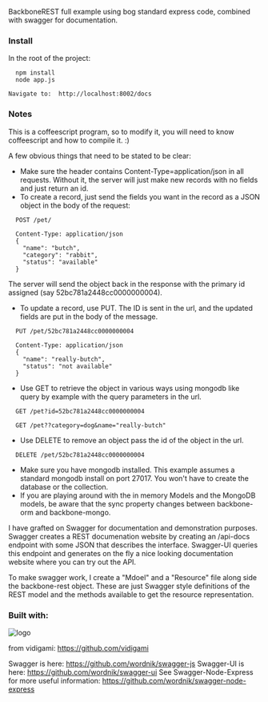 BackboneREST full example using bog standard express code, combined with swagger for documentation.

### Install

In the root of the project:

```
  npm install
  node app.js
```

```
Navigate to:  http://localhost:8002/docs
```

### Notes

This is a coffeescript program, so to modify it, you will need to know coffeescript and how to compile it. :)

A few obvious things that need to be stated to be clear:

* Make sure the header contains Content-Type=application/json in all requests. Without it, the server will just make new records with no fields and just return an id.
* To create a record, just send the fields you want in the record as a JSON object in the body of the request:
```
  POST /pet/
```
```
  Content-Type: application/json
  {
    "name": "butch",
    "category": "rabbit",
    "status": "available"
  }
```
  The server will send the object back in the response with the primary id assigned (say 52bc781a2448cc0000000004).

* To update a record, use PUT.  The ID is sent in the url, and the updated fields are put in the body of the message.
```
  PUT /pet/52bc781a2448cc0000000004
```
```
  Content-Type: application/json
  {
    "name": "really-butch",
    "status": "not available"
  }
```

* Use GET to retrieve the object in various ways using mongodb like query by example with the query parameters in the url.

```
  GET /pet?id=52bc781a2448cc0000000004
```
```
  GET /pet??category=dog&name="really-butch"
```

* Use DELETE to remove an object pass the id of the object in the url.

```
  DELETE /pet/52bc781a2448cc0000000004
```

* Make sure you have mongodb installed. This example assumes a standard mongodb install on port 27017. You won't have to create the database or the collection.
* If you are playing around with the in memory Models and the MongoDB models, be aware that the sync property changes between backbone-orm and backbone-mongo.

I have grafted on Swagger for documentation and demonstration purposes.  Swagger creates a REST documenation website by
creating an /api-docs endpoint with some JSON that describes the interface.  Swagger-UI queries this endpoint and
generates on the fly a nice looking documentation website where you can try out the API.

To make swagger work, I create a "Mdoel" and a "Resource" file along side the backbone-rest object.  These are just Swagger
style definitions of the REST model and the methods available to get the resource representation.

### Built with:

![logo](https://github.com/vidigami/backbone-orm/raw/master/media/logo.png)

from vidigami: https://github.com/vidigami

Swagger is here: https://github.com/wordnik/swagger-js
Swagger-UI is here: https://github.com/wordnik/swagger-ui
See Swagger-Node-Express for more useful information: https://github.com/wordnik/swagger-node-express

